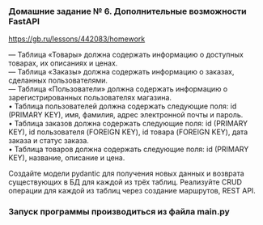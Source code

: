 ### Домашние задание № 6. Дополнительные возможности FastAPI

<https://gb.ru/lessons/442083/homework>

— Таблица «Товары» должна содержать информацию о доступных товарах, их описаниях и ценах. <br>
— Таблица «Заказы» должна содержать информацию о заказах, сделанных пользователями.<br>
— Таблица «Пользователи» должна содержать информацию о зарегистрированных пользователях магазина.<br>
• Таблица пользователей должна содержать следующие поля: id (PRIMARY KEY), имя, фамилия, адрес электронной почты и пароль.<br>
• Таблица заказов должна содержать следующие поля: id (PRIMARY KEY), id пользователя (FOREIGN KEY), id товара (FOREIGN KEY), дата заказа и статус заказа.<br>
• Таблица товаров должна содержать следующие поля: id (PRIMARY KEY), название, описание и цена.<br>

Создайте модели pydantic для получения новых данных и возврата существующих в БД для каждой из трёх таблиц.
Реализуйте CRUD операции для каждой из таблиц через создание маршрутов, REST API.

### Запуск программы производиться из файла main.py